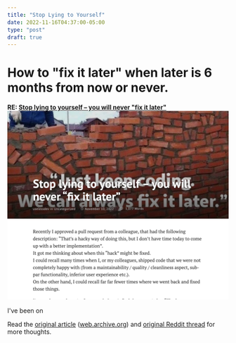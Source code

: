 ```yaml
---
title: "Stop Lying to Yourself"
date: 2022-11-16T04:37:00-05:00
type: "post"
draft: true
---
```


# How to "fix it later" when later is 6 months from now or never.

**RE: [Stop lying to yourself – you will never "fix it later"](https://uselessdevblog.wordpress.com/2022/11/10/stop-lying-to-yourself-you-will-never-fix-it-later/)**
![Cole's screen capture of Stop lying to yourself – you will never “fix it later” – The Useless Dev blog 2022-11-16 at 05.09.17@2x.png](./Stop-lying-to-yourself-–-you-will-never-fix-it-later–The-Useless-Dev-blog@2x.png)

I've been on 

Read the <a href="https://uselessdevblog.wordpress.com/2022/11/10/stop-lying-to-yourself-you-will-never-fix-it-later/">original article</a> ([web.archive.org](https://web.archive.org/web/20221116101813/https://uselessdevblog.wordpress.com/2022/11/10/stop-lying-to-yourself-you-will-never-fix-it-later/)) and [original Reddit thread](https://www.reddit.com/r/programming/comments/yv0zy5/stop_lying_to_yourself_you_will_never_fix_it_later/) for more thoughts.



